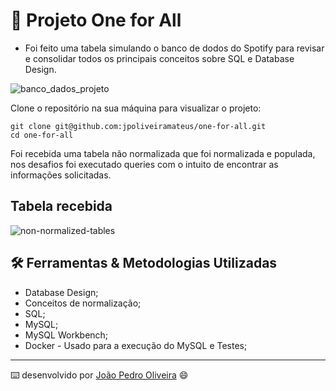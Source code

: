 # 🎲 Projeto One for All

- Foi feito uma tabela simulando o banco de dodos do Spotify para revisar e consolidar todos os principais conceitos sobre SQL e Database Design.

![banco_dados_projeto](https://user-images.githubusercontent.com/99822908/185381556-56bf638d-a721-422b-9429-25b31697c908.png)

Clone o repositório na sua máquina para visualizar o projeto:

```
git clone git@github.com:jpoliveiramateus/one-for-all.git
cd one-for-all
```
Foi recebida uma tabela não normalizada que foi normalizada e populada, nos desafios foi executado queries com o intuito de encontrar as informações solicitadas.

## Tabela recebida

![non-normalized-tables](https://user-images.githubusercontent.com/99822908/185382800-e9ab48d6-1c79-4bad-b642-7f0a0ddab1e8.png)

## 🛠️ Ferramentas & Metodologias Utilizadas

* Database Design;
* Conceitos de normalização;
* SQL;
* MySQL;
* MySQL Workbench;
* Docker - Usado para a execução do MySQL e Testes;

---
⌨️ desenvolvido por [João Pedro Oliveira](https://www.linkedin.com/in/jo%C3%A3o-pedro-de-oliveira-mateus/) 😄
